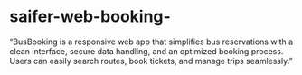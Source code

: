 # saifer-web-booking-
“BusBooking is a responsive web app that simplifies bus reservations with a clean interface, secure data handling, and an optimized booking process. Users can easily search routes, book tickets, and manage trips seamlessly.”
